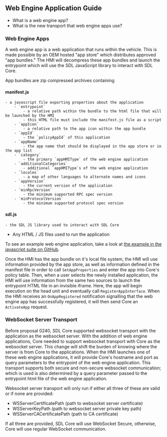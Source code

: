 ## Web Engine Application Guide

- What is a web engine app?
- What is the new transport that web engine apps use?

### Web Engine Apps

A web engine app is a web application that runs within the vehicle. This is made possible by an OEM hosted "app store" which distributes approved "app bundles." The HMI will decompress these app bundles and launch the entrypoint which will use the SDL JavaScript library to interact with SDL Core.

App bundles are zip compressed archives containing
#### manifest.js
    - a javascript file exporting properties about the application
        - `entrypoint`
            - a relative path within the bundle to the html file that will be launched by the HMI
            - this HTML file must include the manifest.js file as a script
        - `appIcon`
            - a relative path to the app icon within the app bundle
        - `appId`
            - the `policyAppId` of this application
        - `appName`
            - the app name that should be displayed in the app store or in the app list
        - `category`
            - the primary `appHMIType` of the web engine application
        - `additionalCategories`
            - additional `appHMIType`s of the web engine application
        - `locales`
            - a map of other languages to alternate names and icons
        - `appVersion`
            - the current version of the application
        - `minRpcVersion`
            - the minimum supported RPC spec version
        - `minProtocolVersion`
            - the minimum supported protocol spec version
#### sdl.js
    - the SDL JS library used to interact with SDL Core
- Any HTML / JS files used to run the application

To see an example web engine application, take a look at [the example in the javascript suite on GitHub](https://github.com/smartdevicelink/sdl_javascript_suite/tree/develop/examples/webengine/hello-sdl).

Once the HMI has the app bundle on it's local file system, the HMI will use information provided by the app store, as well as information defined in the manifest file in order to call `SetAppProperties` and enter the app into Core's policy table. Then, when a user selects the newly installed application, the HMI will use information from the same two sources to launch the entrypoint HTML file in an invisible iframe. Here, the app will begin execution on the head unit and eventually call `RegisterAppInterface`. When the HMI receives an `OnAppRegistered` notification signalling that the web engine app has successfully registered, it will then send Core an `ActivateApp` request.

### WebSocket Server Transport

Before proposal 0240, SDL Core supported websocket transport with the application as the websocket server. With the addition of web engine applications, Core needed to support websocket transport with Core as the websocket server. This change will shift the burden of knowing where the server is from Core to the applications. When the HMI launches one of these web engine applications, it will provide Core's hostname and port as query parameters to the entrypoint of the web engine application. This transport supports both secure and non-secure websocket communication; which is used is also determined by a query parameter passed to the entrypoint html file of the web engine application.

Websocket server transport will only run if either all three of these are valid or if none are provided:
- WSServerCertificatePath (path to websocket server certificate)
- WSServerKeyPath (path to websocket server private key path)
- WSServerCACertificatePath (path to CA certificate)

If all three are provided, SDL Core will use WebSocket Secure, otherwise, Core will use regular WebSocket communication.
